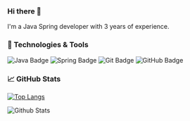 ### Hi there 👋

<!--
**LEEGYEOLE/LEEGYEOLE** is a ✨ _special_ ✨ repository because its `README.md` (this file) appears on your GitHub profile.
You can click the Preview link to take a look at your changes.
-->

I'm a Java Spring developer with 3 years of experience.
<!--
- 🔭 I’m currently working on [프로젝트명]
- 🌱 I’m currently learning **JPA**
- 👯 I’m looking to collaborate on [협업에 관심 있는 프로젝트]
- 💬 Ask me about [관심있는 주제]
- ⚡ Fun fact: [유머 적인 사실 하나]
- 📫 How to reach me: ruf951127@gmail.com
- 😄 Pronouns: Gllee
-->
### 🔧 Technologies & Tools

![Java Badge](https://img.shields.io/badge/-Java-007396?style=flat-square&logo=Java&logoColor=white) ![Spring Badge](https://img.shields.io/badge/-Spring-6DB33F?style=flat-square&logo=Spring&logoColor=white) ![Git Badge](https://img.shields.io/badge/-Git-F05032?style=flat-square&logo=Git&logoColor=white) ![GitHub Badge](https://img.shields.io/badge/-GitHub-181717?style=flat-square&logo=GitHub&logoColor=white)

### 📈 GitHub Stats

[![Top Langs](https://github-readme-stats.vercel.app/api/top-langs/?username=LEEGYEOLE&layout=compact)](https://github.com/anuraghazra/github-readme-stats)

![Github Stats](https://github-readme-stats.vercel.app/api?username=LEEGYEOLE&count_private=true&show_icons=true&include_all_commits=true)

